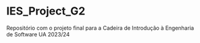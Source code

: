 # IES_Project_G2
Repositório com o projeto final para a Cadeira de Introdução à Engenharia de Software UA 2023/24
